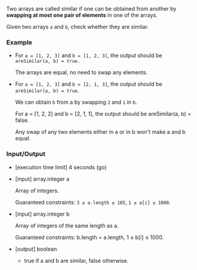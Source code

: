 Two arrays are called similar if one can be obtained from another by **swapping at most one pair of elements** in one of the arrays.

Given two arrays `a` and `b`, check whether they are similar.

### Example

- For `a = [1, 2, 3]` and `b = [1, 2, 3]`, the output should be
`areSimilar(a, b) = true.`

  The arrays are equal, no need to swap any elements.

- For `a = [1, 2, 3]` and `b = [2, 1, 3]`, the output should be
`areSimilar(a, b) = true`.

  We can obtain `b` from a by swapping `2` and `1` in `b`.

  For a = [1, 2, 2] and b = [2, 1, 1], the output should be
areSimilar(a, b) = false.

  Any swap of any two elements either in a or in b won't make a and b equal.

### Input/Output

- [execution time limit] 4 seconds (go)

- [input] array.integer a

  Array of integers.

  Guaranteed constraints:
  `3 ≤ a.length ≤ 105`,
  `1 ≤ a[i] ≤ 1000`.

- [input] array.integer b

  Array of integers of the same length as a.

  Guaranteed constraints:
  b.length = a.length,
  1 ≤ b[i] ≤ 1000.

- [output] boolean

  - true if a and b are similar, false otherwise.